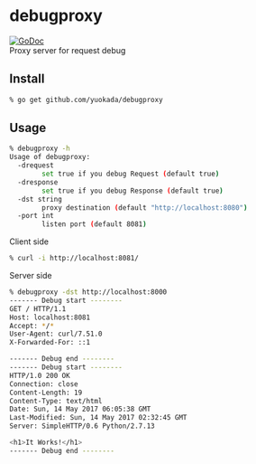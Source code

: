 # debugproxy
[![GoDoc](https://godoc.org/github.com/yuokada/debugproxy?status.svg)](https://godoc.org/github.com/yuokada/debugproxy)  
Proxy server for request debug

## Install

``` sh
% go get github.com/yuokada/debugproxy
```

## Usage

``` sh
% debugproxy -h
Usage of debugproxy:
  -drequest
        set true if you debug Request (default true)
  -dresponse
        set true if you debug Response (default true)
  -dst string
        proxy destination (default "http://localhost:8080")
  -port int
        listen port (default 8081)
```

Client side

``` bash
% curl -i http://localhost:8081/
```

Server side

``` bash
% debugproxy -dst http://localhost:8000
------- Debug start --------
GET / HTTP/1.1
Host: localhost:8081
Accept: */*
User-Agent: curl/7.51.0
X-Forwarded-For: ::1

------- Debug end --------
------- Debug start --------
HTTP/1.0 200 OK
Connection: close
Content-Length: 19
Content-Type: text/html
Date: Sun, 14 May 2017 06:05:38 GMT
Last-Modified: Sun, 14 May 2017 02:32:45 GMT
Server: SimpleHTTP/0.6 Python/2.7.13

<h1>It Works!</h1>
------- Debug end --------
```
